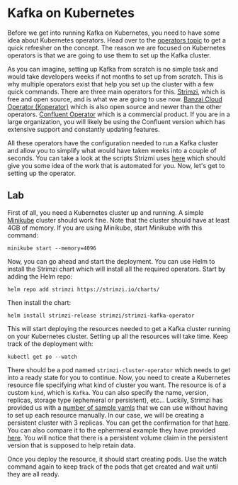 # Kafka on Kubernetes

Before we get into running Kafka on Kubernetes, you need to have some idea about Kubernetes operators. Head over to the [operators topic](../StatefulSets101/operators.md) to get a quick refresher on the concept. The reason we are focused on Kubernetes operators is that we are going to use them to set up the Kafka cluster.

As you can imagine, setting up Kafka from scratch is no simple task and would take developers weeks if not months to set up from scratch. This is why multiple operators exist that help you set up the cluster with a few quick commands. There are three main operators for this. [Strimzi](https://strimzi.io), which is free and open source, and is what we are going to use now. [Banzai Cloud Operator (Koperator)](https://banzaicloud.com/docs/supertubes/kafka-operator/install-kafka-operator/#manual-install) which is also open source and newer than the other operators. [Confluent Operator](https://docs.confluent.io/operator/current/overview.html#co-long) which is a commercial product. If you are in a large organization, you will likely be using the Confluent version which has extensive support and constantly updating features.

All these operators have the configuration needed to run a Kafka cluster and allow you to simplify what would have taken weeks into a couple of seconds. You can take a look at the scripts Strizmi uses [here](https://strimzi.io/install/latest?namespace=kafka) which should give you some idea of the work that is automated for you. Now, let's get to setting up the operator.

## Lab

First of all, you need a Kubernetes cluster up and running. A simple [Minikube](https://minikube.sigs.k8s.io/docs/) cluster should work fine. Note that the cluster should have at least 4GB of memory. If you are using Minikube, start Minikube with this command:

```
minikube start --memory=4096
```

Now, you can go ahead and start the deployment. You can use Helm to install the Strimzi chart which will install all the required operators. Start by adding the Helm repo:

```
helm repo add strimzi https://strimzi.io/charts/
```

Then install the chart:

```
helm install strimzi-release strimzi/strimzi-kafka-operator
```

This will start deploying the resources needed to get a Kafka cluster running on your Kubernetes cluster. Setting up all the resources will take time. Keep track of the deployment with:

```
kubectl get po --watch
```

There should be a pod named `strimzi-cluster-operator` which needs to get into a ready state for you to continue. Now, you need to create a Kubernetes resource file specifying what kind of cluster you want. The resource is of a custom `kind`, which is `Kafka`. You can also specify the name, version, replicas, storage type (ephemeral or persistent), etc... Luckily, Strimzi has provided us with a [number of sample yamls](https://github.com/strimzi/strimzi-kafka-operator/tree/main/examples/kafka) that we can use without having to set up each resource manually. In our case, we will be creating a persistent cluster with 3 replicas. You can get the confirmation for that [here](https://strimzi.io/examples/latest/kafka/kafka-persistent.yaml). You can also compare it to the ephermeral example they have provided [here](https://strimzi.io/examples/latest/kafka/kafka-persistent.yaml). You will notice that there is a persistent volume claim in the persistent version that is supposed to help retain data.

Once you deploy the resource, it should start creating pods. Use the watch command again to keep track of the pods that get created and wait until they are all ready.